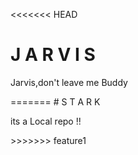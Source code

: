 <<<<<<< HEAD
# J A R V I S 
<p> Jarvis,don't leave me Buddy <P>
=======
# S T A R K
<p> its a Local repo !!<p>
>>>>>>> feature1
